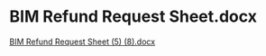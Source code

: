 # BIM Refund Request Sheet.docx

[BIM Refund Request Sheet (5) (8).docx](BIM%20Refund%20Request%20Sheet%20docx%20d0700a460df74286b7eced1090ae4126/BIM_Refund_Request_Sheet_(5)_(8).docx)